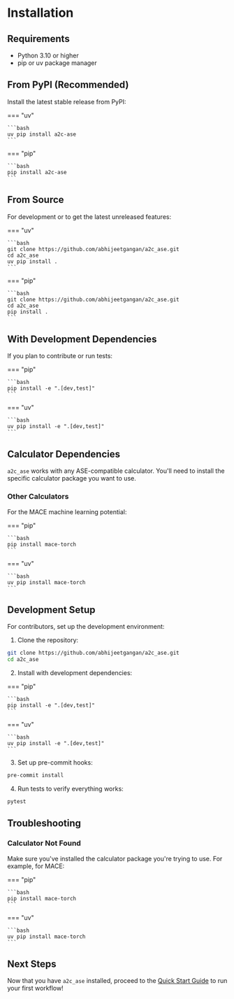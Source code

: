 # Installation

## Requirements

- Python 3.10 or higher
- pip or uv package manager

## From PyPI (Recommended)

Install the latest stable release from PyPI:

=== "uv"

    ```bash
    uv pip install a2c-ase
    ```

=== "pip"

    ```bash
    pip install a2c-ase
    ```

## From Source

For development or to get the latest unreleased features:

=== "uv"

    ```bash
    git clone https://github.com/abhijeetgangan/a2c_ase.git
    cd a2c_ase
    uv pip install .
    ```

=== "pip"

    ```bash
    git clone https://github.com/abhijeetgangan/a2c_ase.git
    cd a2c_ase
    pip install .
    ```

## With Development Dependencies

If you plan to contribute or run tests:

=== "pip"

    ```bash
    pip install -e ".[dev,test]"
    ```

=== "uv"

    ```bash
    uv pip install -e ".[dev,test]"
    ```

## Calculator Dependencies

`a2c_ase` works with any ASE-compatible calculator. You'll need to install the specific calculator package you want to use.

### Other Calculators

For the MACE machine learning potential:

=== "pip"

    ```bash
    pip install mace-torch
    ```

=== "uv"

    ```bash
    uv pip install mace-torch
    ```

## Development Setup

For contributors, set up the development environment:

1. Clone the repository:
```bash
git clone https://github.com/abhijeetgangan/a2c_ase.git
cd a2c_ase
```

2. Install with development dependencies:

=== "pip"

    ```bash
    pip install -e ".[dev,test]"
    ```

=== "uv"

    ```bash
    uv pip install -e ".[dev,test]"
    ```

3. Set up pre-commit hooks:
```bash
pre-commit install
```

4. Run tests to verify everything works:
```bash
pytest
```

## Troubleshooting

### Calculator Not Found

Make sure you've installed the calculator package you're trying to use. For example, for MACE:

=== "pip"

    ```bash
    pip install mace-torch
    ```

=== "uv"

    ```bash
    uv pip install mace-torch
    ```

## Next Steps

Now that you have `a2c_ase` installed, proceed to the [Quick Start Guide](quickstart.md) to run your first workflow!

